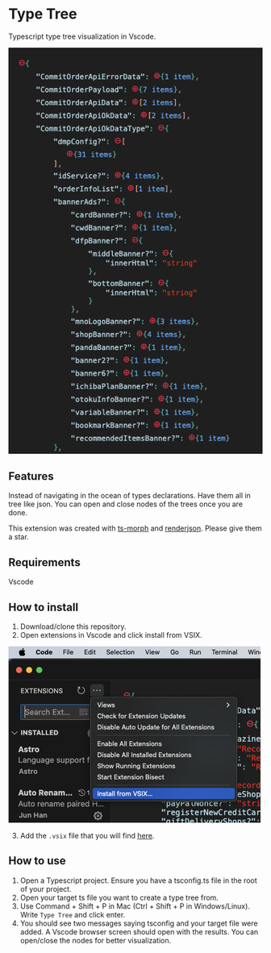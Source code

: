 # Type Tree

Typescript type tree visualization in Vscode.

![extension screenshot](./pics/type-tree.png)

## Features

Instead of navigating in the ocean of types declarations. Have them all in tree like json. You can open and close nodes of the trees once you are done.

This extension was created with [ts-morph](https://ts-morph.com/) and [renderjson](https://caldwell.github.io/renderjson/).
Please give them a star.

## Requirements

Vscode

## How to install

1. Download/clone this repository.
2. Open extensions in Vscode and click install from VSIX.

![How to install this extension](./pics/how-to-install.png)

3. Add the `.vsix` file that you will find [here](./type-tree-0.0.1.vsix).

## How to use

1. Open a Typescript project. Ensure you have a tsconfig.ts file in the root of your project.
2. Open your target ts file you want to create a type tree from.
3. Use Command + Shift + P in Mac (Ctrl + Shift + P in Windows/Linux). Write `Type Tree` and click enter.
4. You should see two messages saying tsconfig and your target file were added. A Vscode browser screen should open with the results. You can open/close the nodes for better visualization.
